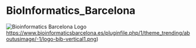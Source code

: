 ﻿# BioInformatics_Barcelona
![Bioinformatics Barcelona Logo](https://www.bioinformaticsbarcelona.es/pluginfile.php/1/theme_trending/aboutusimage/-1/logo-bib-vertical1.png)https://www.bioinformaticsbarcelona.es/pluginfile.php/1/theme_trending/aboutusimage/-1/logo-bib-vertical1.png)
